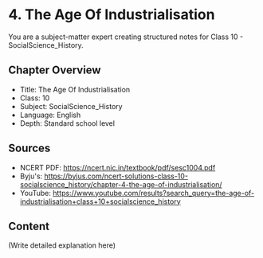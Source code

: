 # 4. The Age Of Industrialisation

You are a subject-matter expert creating structured notes for Class 10 - SocialScience_History.

## Chapter Overview
- Title: The Age Of Industrialisation
- Class: 10
- Subject: SocialScience_History
- Language: English
- Depth: Standard school level

## Sources
- NCERT PDF: https://ncert.nic.in/textbook/pdf/sesc1004.pdf
- Byju's: https://byjus.com/ncert-solutions-class-10-socialscience_history/chapter-4-the-age-of-industrialisation/
- YouTube: https://www.youtube.com/results?search_query=the-age-of-industrialisation+class+10+socialscience_history

## Content
(Write detailed explanation here)
